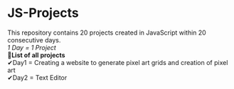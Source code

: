 # JS-Projects

This repository contains 20 projects created in JavaScript within 20 consecutive days.</br>
<i>1 Day = 1 Project</i></br>
<b>📩List of all projects</b></br>
✔Day1 = Creating a website to generate pixel art grids and creation of pixel art</br>
✔Day2 = Text Editor</br>

